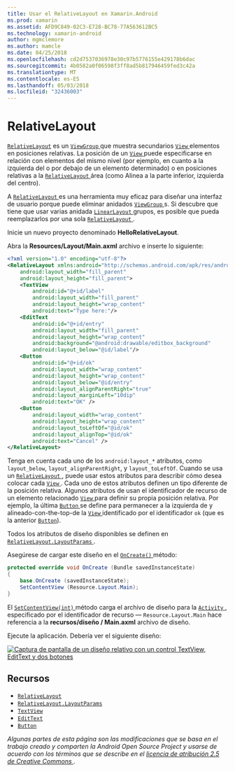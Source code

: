 ```yaml
---
title: Usar el RelativeLayout en Xamarin.Android
ms.prod: xamarin
ms.assetid: AFD9C849-02C3-E728-BC78-77A563612BC5
ms.technology: xamarin-android
author: mgmclemore
ms.author: mamcle
ms.date: 04/25/2018
ms.openlocfilehash: cd2d7537036978e30c97b5776155e429178b6dac
ms.sourcegitcommit: 4b0582a0f06598f3ff8ad5b817946459fed3c42a
ms.translationtype: MT
ms.contentlocale: es-ES
ms.lasthandoff: 05/03/2018
ms.locfileid: "32436003"
---
```

# <a name="relativelayout"></a>RelativeLayout

[`RelativeLayout`](https://developer.xamarin.com/api/type/Android.Widget.RelativeLayout/) es un [ `ViewGroup` ](https://developer.xamarin.com/api/type/Android.Views.ViewGroup/) que muestra secundarios [ `View` ](https://developer.xamarin.com/api/type/Android.Views.View/) elementos en posiciones relativas. La posición de un [ `View` ](https://developer.xamarin.com/api/type/Android.Views.View/) puede especificarse en relación con elementos del mismo nivel (por ejemplo, en cuanto a la izquierda del o por debajo de un elemento determinado) o en posiciones relativas a la [ `RelativeLayout` ](https://developer.xamarin.com/api/type/Android.Widget.RelativeLayout/) área (como Alinea a la parte inferior, izquierda del centro).

A [ `RelativeLayout` ](https://developer.xamarin.com/api/type/Android.Widget.RelativeLayout/) es una herramienta muy eficaz para diseñar una interfaz de usuario porque puede eliminar anidados [ `ViewGroup` ](https://developer.xamarin.com/api/type/Android.Views.ViewGroup/)s. Si descubre que tiene que usar varias anidada [ `LinearLayout` ](https://developer.xamarin.com/api/type/Android.Widget.LinearLayout/) grupos, es posible que pueda reemplazarlos por una sola [ `RelativeLayout` ](https://developer.xamarin.com/api/type/Android.Widget.RelativeLayout/).

Inicie un nuevo proyecto denominado **HelloRelativeLayout**.

Abra la **Resources/Layout/Main.axml** archivo e inserte lo siguiente:

```xml
<?xml version="1.0" encoding="utf-8"?>
<RelativeLayout xmlns:android="http://schemas.android.com/apk/res/android"
    android:layout_width="fill_parent"
    android:layout_height="fill_parent">
    <TextView
        android:id="@+id/label"
        android:layout_width="fill_parent"
        android:layout_height="wrap_content"
        android:text="Type here:"/>
    <EditText
        android:id="@+id/entry"
        android:layout_width="fill_parent"
        android:layout_height="wrap_content"
        android:background="@android:drawable/editbox_background"
        android:layout_below="@id/label"/>
    <Button
        android:id="@+id/ok"
        android:layout_width="wrap_content"
        android:layout_height="wrap_content"
        android:layout_below="@id/entry"
        android:layout_alignParentRight="true"
        android:layout_marginLeft="10dip"
        android:text="OK" />
    <Button
        android:layout_width="wrap_content"
        android:layout_height="wrap_content"
        android:layout_toLeftOf="@id/ok"
        android:layout_alignTop="@id/ok"
        android:text="Cancel" />
</RelativeLayout>
```

Tenga en cuenta cada uno de los `android:layout_*` atributos, como `layout_below`, `layout_alignParentRight`, y `layout_toLeftOf`.
Cuando se usa un [ `RelativeLayout` ](https://developer.xamarin.com/api/type/Android.Widget.RelativeLayout/), puede usar estos atributos para describir cómo desea colocar cada [ `View` ](https://developer.xamarin.com/api/type/Android.Views.View/). Cada uno de estos atributos definen un tipo diferente de la posición relativa. Algunos atributos de usan el identificador de recurso de un elemento relacionado [ `View` ](https://developer.xamarin.com/api/type/Android.Views.View/) para definir su propia posición relativa. Por ejemplo, la última [ `Button` ](https://developer.xamarin.com/api/type/Android.Widget.Button/) se define para permanecer a la izquierda de y alineado-con-the-top-de la [ `View` ](https://developer.xamarin.com/api/type/Android.Views.View/) identificado por el identificador `ok` (que es la anterior [`Button`](https://developer.xamarin.com/api/type/Android.Widget.Button/)).

Todos los atributos de diseño disponibles se definen en [ `RelativeLayout.LayoutParams` ](https://developer.xamarin.com/api/type/Android.Widget.RelativeLayout+LayoutParams/).

Asegúrese de cargar este diseño en el [ `OnCreate()` ](https://developer.xamarin.com/api/member/Android.App.Activity.OnCreate/p/Android.OS.Bundle/) método:

```csharp
protected override void OnCreate (Bundle savedInstanceState)
{
    base.OnCreate (savedInstanceState);
    SetContentView (Resource.Layout.Main);
}
```

El [ `SetContentView(int)` ](https://developer.xamarin.com/api/member/Android.App.Activity.SetContentView/p/System.Int32/) método carga el archivo de diseño para la [ `Activity` ](https://developer.xamarin.com/api/type/Android.App.Activity/), especificado por el identificador de recurso &mdash; `Resource.Layout.Main` hace referencia a la **recursos/diseño / Main.axml** archivo de diseño.

Ejecute la aplicación. Debería ver el siguiente diseño:

[![Captura de pantalla de un diseño relativo con un control TextView, EditText y dos botones](relative-layout-images/helloviews2.png)](relative-layout-images/helloviews2.png#lightbox)


## <a name="resources"></a>Recursos

-   [`RelativeLayout`](https://developer.xamarin.com/api/type/Android.Widget.RelativeLayout/)
-   [`RelativeLayout.LayoutParams`](https://developer.xamarin.com/api/type/Android.Widget.RelativeLayout+LayoutParams/)
-   [`TextView`](https://developer.xamarin.com/api/type/Android.Widget.TextView/)
-   [`EditText`](https://developer.xamarin.com/api/type/Android.Widget.EditText/)
-   [`Button`](https://developer.xamarin.com/api/type/Android.Widget.Button/)


*Algunas partes de esta página son las modificaciones que se basa en el trabajo creado y comparten la Android Open Source Project y usarse de acuerdo con los términos que se describe en el*
[*licencia de atribución 2.5 de Creative Commons* ](http://creativecommons.org/licenses/by/2.5/).
